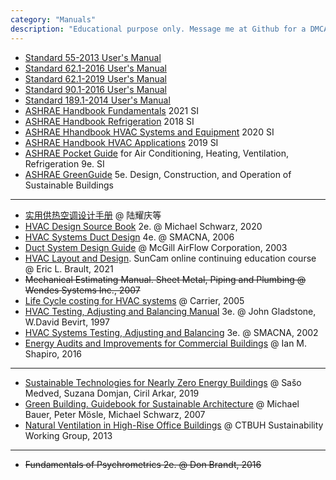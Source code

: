 ```yaml
---
category: "Manuals"
description: "Educational purpose only. Message me at Github for a DMCA take down request."
---
```


- [Standard 55-2013 User's Manual](https://drive.google.com/file/d/1yM9rAonCcTIXfdjrugFPjfWRYKydxGBI/view?usp=drive_link)
- [Standard 62.1-2016 User's Manual](https://drive.google.com/file/d/1wD_qUPTDFipO8yOsOp9B2e6c7ha2Qj2D/view?usp=drive_link)
- [Standard 62.1-2019 User's Manual](https://drive.google.com/file/d/1Cho0cwcm4Al2oI1Xkp4pxCuQc4VvAMfZ/view?usp=drive_link)
- [Standard 90.1-2016 User's Manual](https://drive.google.com/file/d/1NPRQ8T2tksA315VMTupgm9gsXVwVl7Zu/view?usp=drive_link)
- [Standard 189.1-2014 User's Manual](https://drive.google.com/file/d/1OBipBbROMdwAeszzOPNIQyyisvrzifsc/view?usp=drive_link)
- [ASHRAE Handbook Fundamentals](https://drive.google.com/file/d/17srQUDBHh_DWZkQjWLsLtiVmxdAgaMhw/view?usp=drive_link) 2021 SI  
- [ASHRAE Handbook Refrigeration](https://drive.google.com/file/d/1mPa4ACci_-JEvdggBD8OWEIkKLvsrnwI/view?usp=drive_link) 2018 SI
- [ASHRAE Hhandbook HVAC Systems and Equipment](https://drive.google.com/file/d/1gO0d86pt2huBWG45AtfDXRI9Xir7Buzk/view?usp=drive_link) 2020 SI
- [ASHRAE Handbook HVAC Applications](https://drive.google.com/file/d/1vhLAB_hzchmX1xi7j9Uqm5Oj9GONKK3_/view?usp=drive_link) 2019 SI  
- [ASHRAE Pocket Guide](https://drive.google.com/file/d/1fgtdkrJEdUA7dSSwJLQPlbOBh0xMgfXz/view?usp=drive_link) for Air Conditioning, Heating, Ventilation, Refrigeration 9e. SI
- [ASHRAE GreenGuide](https://drive.google.com/file/d/1WhRd2oRfDg-O8AxZSHkN74lTpdtRXXtP/view?usp=drive_link) 5e. Design, Construction, and Operation of Sustainable Buildings

------

- [实用供热空调设计手册](https://drive.google.com/file/d/1MjWEZ0ekKmWE5oHEal-YnSUh3pEPh9S-/view?usp=drive_link) @ 陆耀庆等
- [HVAC Design Source Book](https://drive.google.com/file/d/1DTzfp5N2He-QCn3IBo4KKO_51gWLFCvw/view?usp=drive_link) 2e.
  @ Michael Schwarz, 2020
- [HVAC Systems Duct Design](https://drive.google.com/file/d/1GK17QpiMFOw70jfcL20lHKYvEcgl8mds/view?usp=drive_link) 4e. 
  @ SMACNA, 2006
- [Duct System Design Guide](https://drive.google.com/file/d/1Ywq048EpLO5EO07rd3nyYimK9pytH4HI/view?usp=drive_link)
  @ McGill AirFlow Corporation, 2003
- [HVAC Layout and Design](https://drive.google.com/file/d/1KoGChlFs_ongwiAVbNGa5u74qWhP0bmN/view?usp=drive_link). SunCam online continuing education course
  @ Eric L. Brault, 2021
- ~~Mechanical Estimating Manual. Sheet Metal, Piping and Plumbing @ Wendes Systems Inc., 2007~~
- [Life Cycle costing for HVAC systems](https://drive.google.com/file/d/1--DraQhVjdjO3TdCPH0sC-wkf-UyrTMj/view?usp=drive_link)
  @ Carrier, 2005
- [HVAC Testing, Adjusting and Balancing Manual](https://drive.google.com/file/d/1MKRaVkUWPQSXI2HdBDG8XT-ux7Yrvrxz/view?usp=drive_link) 3e.
  @ John Gladstone, W.David Bevirt, 1997
- [HVAC Systems Testing, Adjusting and Balancing](https://drive.google.com/file/d/1ctk1c0s60zcAKbil4wGVjn5YSFdUuYYZ/view?usp=drive_link) 3e. 
  @ SMACNA, 2002
- [Energy Audits and Improvements for Commercial Buildings](https://drive.google.com/file/d/1y4w9iOP9KCzOBm3qoJAj4FOmfCn9Ss3C/view?usp=drive_link)
  @ Ian M. Shapiro, 2016

------

- [Sustainable Technologies for Nearly Zero Energy Buildings](https://drive.google.com/file/d/1wn0nfAnt6M9KpFuom_2IEFoAhX6H8AQM/view?usp=drive_link)
  @ Sašo Medved, Suzana Domjan, Ciril Arkar, 2019
- [Green Building. Guidebook for Sustainable Architecture](https://drive.google.com/file/d/1Gl1N08W1car-IBd6feB5KQuLN5F5Jpyh/view?usp=drive_link)
  @ Michael Bauer, Peter Mösle, Michael Schwarz, 2007
- [Natural Ventilation in High-Rise Office Buildings](https://drive.google.com/file/d/1Vn7mpEUJcFQlK8A-UF-F4yx_LaTz4wgO/view?usp=drive_link)
  @ CTBUH Sustainability Working Group, 2013

------

- ~~Fundamentals of Psychrometrics 2e. @ Don Brandt, 2016~~
  
